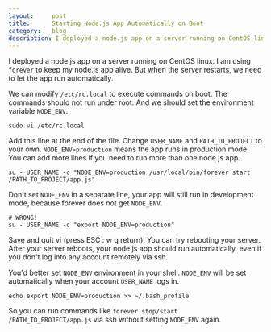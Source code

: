 ```yaml
---
layout:     post
title:      Starting Node.js App Automatically on Boot
category:   blog
description: I deployed a node.js app on a server running on CentOS linux. I am using 'forever' to keep my node.js app alive. But when the server restarts, we need to let the app run automatically.
---
```


I deployed a node.js app on a server running on CentOS linux. I am using `forever` to keep my node.js app alive. But when the server restarts, we need to let the app run automatically.

We can modify `/etc/rc.local` to execute commands on boot. The commands should not run under root. And we should set the environment variable `NODE_ENV`.

```
sudo vi /etc/rc.local
```

Add this line at the end of the file. Change `USER_NAME` and `PATH_TO_PROJECT` to your own. `NODE_ENV=production` means the app runs in production mode. You can add more lines if you need to run more than one node.js app.

```
su - USER_NAME -c "NODE_ENV=production /usr/local/bin/forever start /PATH_TO_PROJECT/app.js"
```

Don't set `NODE_ENV` in a separate line, your app will still run in development mode, because forever does not get `NODE_ENV`.

```
# WRONG!
su - USER_NAME -c "export NODE_ENV=production"
```

Save and quit vi (press ESC : w q return). You can try rebooting your server. After your server reboots, your node.js app should run automatically, even if you don't log into any account remotely via ssh.

You'd better set `NODE_ENV` environment in your shell. `NODE_ENV` will be set automatically when your account `USER_NAME` logs in.

```
echo export NODE_ENV=production >> ~/.bash_profile
```

So you can run commands like `forever stop/start /PATH_TO_PROJECT/app.js` via ssh without setting `NODE_ENV` again.
